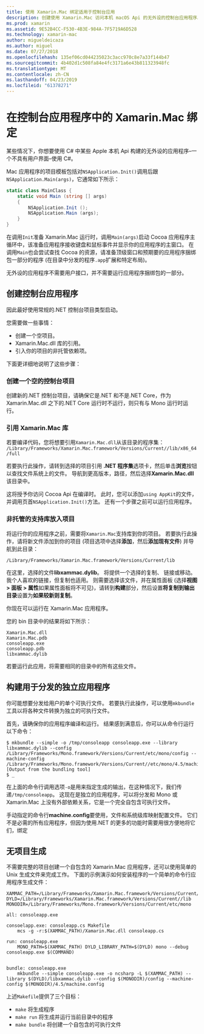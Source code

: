 ```yaml
---
title: 使用 Xamarin.Mac 绑定适用于控制台应用
description: 创建使用 Xamarin.Mac 访问本机 macOS Api 的无外设的控制台应用程序。
ms.prod: xamarin
ms.assetid: 9E52B4CC-F530-4B3E-984A-7F5719A6D528
ms.technology: xamarin-mac
author: migueldeicaza
ms.author: miguel
ms.date: 07/27/2018
ms.openlocfilehash: 135ef06cd044235023c3acc970c8e7a33f144b47
ms.sourcegitcommit: 4b402d1c508fa84e4fc3171a6e43b811323948fc
ms.translationtype: MT
ms.contentlocale: zh-CN
ms.lasthandoff: 04/23/2019
ms.locfileid: "61378271"
---
```

# <a name="xamarinmac-bindings-in-console-apps"></a>在控制台应用程序中的 Xamarin.Mac 绑定

某些情况下，你想要使用 C# 中某些 Apple 本机 Api 构建的无外设的应用程序&ndash;一个不具有用户界面&ndash;使用 C#。

Mac 应用程序的项目模板包括对`NSApplication.Init()`调用后跟`NSApplication.Main(args)`，它通常如下所示：

```csharp
static class MainClass {
    static void Main (string [] args)
    {
        NSApplication.Init ();
        NSApplication.Main (args);
    }
}
```

在调用`Init`准备 Xamarin.Mac 运行时，调用`Main(args)`启动 Cocoa 应用程序主循环中，该准备应用程序接收键盘和鼠标事件并显示你的应用程序的主窗口。   在调用`Main`也会尝试查找 Cocoa 的资源，请准备顶级窗口和预期要的应用程序捆绑包一部分的程序 (在目录中分发的程序`.app`扩展和特定布局)。

无外设的应用程序不需要用户接口，并不需要运行应用程序捆绑包的一部分。

## <a name="creating-the-console-app"></a>创建控制台应用程序

因此最好使用常规的.NET 控制台项目类型启动。

您需要做一些事情：

- 创建一个空项目。
- Xamarin.Mac.dll 库的引用。
- 引入你的项目的非托管依赖项。

下面更详细地说明了这些步骤：

### <a name="create-an-empty-console-project"></a>创建一个空的控制台项目

创建新的.NET 控制台项目，请确保它是.NET 和不是.NET Core，作为 Xamarin.Mac.dll 之下的.NET Core 运行时不运行，则只有与 Mono 运行时运行。

### <a name="reference-the-xamarinmac-library"></a>引用 Xamarin.Mac 库

若要编译代码，您将想要引用`Xamarin.Mac.dll`从该目录的程序集： `/Library/Frameworks/Xamarin.Mac.framework/Versions/Current//lib/x86_64/full`

若要执行此操作，请转到选择的项目引用 **.NET 程序集**选项卡，然后单击**浏览**按钮以查找文件系统上的文件。  导航到更高版本，路径，然后选择**Xamarin.Mac.dll**该目录中。

这将授予你访问 Cocoa Api 在编译时。   此时，您可以添加`using AppKit`的文件，并调用页首`NSApplication.Init()`方法。   还有一个步骤之前可以运行应用程序。

### <a name="bring-the-unmanaged-support-library-into-your-project"></a>非托管的支持库放入项目

将运行你的应用程序之前，需要将`Xamarin.Mac`支持库到你的项目。   若要执行此操作，请将新文件添加到你的项目 (项目选项中选择**添加**，然后**添加现有文件**) 并导航到此目录：

`/Library/Frameworks/Xamarin.Mac.framework/Versions/Current/lib`

在这里，选择的文件**libxammac.dylib**。   将提供一个选择的复制、 链接或移动。   我个人喜欢的链接，但复制也适用。    则需要选择该文件，并在属性面板 (选择**视图 > 面板 > 属性**如果属性面板将不可见)，请转到**构建**部分，然后设置**将复制到输出目录**设置为**如果较新则复制**。

你现在可以运行在 Xamarin.Mac 应用程序。

您的 bin 目录中的结果将如下所示：

```
Xamarin.Mac.dll
Xamarin.Mac.pdb
consoleapp.exe
consoleapp.pdb
libxammac.dylib
```

若要运行此应用，将需要相同的目录中的所有这些文件。

## <a name="building-a-standalone-application-for-distribution"></a>构建用于分发的独立应用程序

你可能想要分发给用户的单个可执行文件。  若要执行此操作，可以使用`mkbundle`工具以将各种文件转换为独立的可执行文件。

首先，请确保你的应用程序编译和运行。   结果感到满意后，你可以从命令行运行以下命令：

```
$ mkbundle --simple -o /tmp/consoleapp consoleapp.exe --library libxammac.dylib --config /Library/Frameworks/Mono.framework/Versions/Current/etc/mono/config --machine-config /Library/Frameworks/Mono.framework/Versions/Current//etc/mono/4.5/machine.config
[Output from the bundling tool]
$ _
```

在上面的命令行调用选项`-o`是用来指定生成的输出，在这种情况下，我们传递`/tmp/consoleapp`。   这现在是独立的应用程序，可以将分发和 Mono 或 Xamarin.Mac 上没有外部依赖关系，它是一个完全自包含可执行文件。

手动指定的命令行**machine.config**要使用，文件和系统级库映射配置文件。   它们不是必需的所有应用程序，但因为使用.NET 的更多的功能时需要用很方便地将它们，绑定

## <a name="project-less-builds"></a>无项目生成

不需要完整的项目创建一个自包含的 Xamarin.Mac 应用程序，还可以使用简单的 Unix 生成文件来完成工作。   下面的示例演示如何安装程序的一个简单的命令行应用程序生成文件：

```
XAMMAC_PATH=/Library/Frameworks/Xamarin.Mac.framework/Versions/Current//lib/x86_64/full/
DYLD=/Library/Frameworks/Xamarin.Mac.framework/Versions/Current//lib
MONODIR=/Library/Frameworks/Mono.framework/Versions/Current/etc/mono

all: consoleapp.exe

consoelapp.exe: consoleapp.cs Makefile
    mcs -g -r:$(XAMMAC_PATH)/Xamarin.Mac.dll consoleapp.cs
    
run: consoleapp.exe
    MONO_PATH=$(XAMMAC_PATH) DYLD_LIBRARY_PATH=$(DYLD) mono --debug consoleapp.exe $(COMMAND)


bundle: consoleapp.exe
    mkbundle --simple consoleapp.exe -o ncsharp -L $(XAMMAC_PATH) --library $(DYLD)/libxammac.dylib --config $(MONODIR)/config --machine-config $(MONODIR)/4.5/machine.config
```

上述`Makefile`提供了三个目标：

- `make` 将生成程序
- `make run` 将生成并运行当前目录中的程序
- `make bundle` 将创建一个自包含的可执行文件
